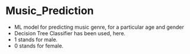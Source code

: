 # Music_Prediction
- ML model for predicting music genre, for a particular age and gender
- Decision Tree Classifier has been used, here.
- 1 stands for male.
- 0 stands for female.
